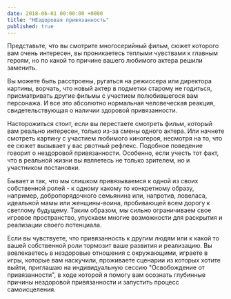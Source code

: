 ```yaml
---
date: 2018-06-01 00:00:00 +0000
title: "НЕздоровая привязанность"
published: true
---
```

Представьте, что вы смотрите многосерийный фильм, сюжет которого вам очень интересен, вы проникаетесь теплыми чувствами к главным героям, но по какой то причине вашего любимого актера решили заменить.

Вы можете быть расстроены, ругаться на режиссера или директора картины, ворчать, что новый актер в подметки старому не годиться, присматривать другие фильмы с участием полюбившегося вам персонажа. И все это абсолютно нормальная человеческая реакция, свидетельствующая о наличии здоровой привязанности.

Насторожиться стоит, если вы перестаете смотреть фильм, который вам реально интересен, только из-за смены одного актера. Или начнете смотреть картину с участием любимого киногероя, несмотря на то, что ее сюжет вызывает у вас рвотный рефлекс. Подобное поведение говорит о нездоровой привязанности. Особенно, если учесть тот факт, что в реальной жизни вы являетесь не только зрителем, но и участником постановки.

Бывает и так, что мы слишком привязываемся к одной из своих собственной ролей - к одному какому то конкретному образу, например, добропорядочного семьянина или, напротив, ловеласа, идеальной мамы или женщины-воина, пробивающей всем дорогу к светлому будущему. Таким образом, мы сильно ограничиваем свое игровое пространство, упускаем многие возможности для раскрытия и реализации своего потенциала.

Если вы чувствуете, что привязанность к другим людям или к какой то вашей собственной роли тормозит ваше развития и реализацию. Вы вовлекаетесь в нездоровые отношения с окружающими, играете в игры, которые вам наскучили, проживаете сценарии из которых хотите выйти, приглашаю на индивидуальную сессию "Освобождение от привязанности", в ходе которой я помогу вам осознать глубинные причины нездоровой привязанности и запустить процесс самоисцеления.
